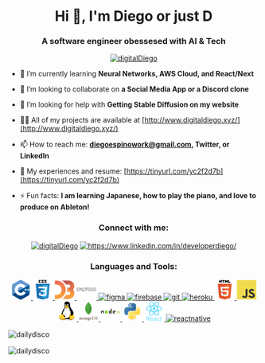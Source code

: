 <h1 align="center">Hi 👋, I'm Diego or just D</h1>
<h3 align="center">A software engineer obessesed with AI & Tech</h3>

<!--
<p align="left"> <img src="https://komarev.com/ghpvc/?username=dailydisco&label=Profile%20views&color=0e75b6&style=flat" alt="dailydisco" /> </p>
-->

<p align="center"> <a href="https://twitter.com/digitaIDiego" target="blank"><img src="https://img.shields.io/twitter/follow/digitaIDiego?logo=twitter&style=for-the-badge" alt="digitaIDiego" /></a> </p>

<!-- - 🔭 I’m currently working on ** ** -->

- 🌱 I’m currently learning **Neural Networks, AWS Cloud, and React/Next**

- 👯 I’m looking to collaborate on **a Social Media App or a Discord clone**

- 🤝 I’m looking for help with **Getting Stable Diffusion on my website**

- 👨‍💻 All of my projects are available at [http://www.digitaldiego.xyz/](http://www.digitaldiego.xyz/)

- 📫 How to reach me: **diegoespinowork@gmail.com, Twitter, or LinkedIn**

- 📄 My experiences and resume: [https://tinyurl.com/yc2f2d7b](https://tinyurl.com/yc2f2d7b)

- ⚡ Fun facts: **I am learning Japanese, how to play the piano, and love to produce on Ableton!**

<h3 align="center">Connect with me:</h3>
<p align="center">
<a href="https://twitter.com/digitaIDiego" target="blank"><img align="center" src="https://raw.githubusercontent.com/rahuldkjain/github-profile-readme-generator/master/src/images/icons/Social/twitter.svg" alt="digitalDiego" height="30" width="40" /></a>
<a href="https://linkedin.com/in/https://www.linkedin.com/in/developerdiego/" target="blank"><img align="center" src="https://raw.githubusercontent.com/rahuldkjain/github-profile-readme-generator/master/src/images/icons/Social/linked-in-alt.svg" alt="https://www.linkedin.com/in/developerdiego/" height="30" width="40" /></a>
</p>

<h3 align="center">Languages and Tools:</h3>
<p align="center"></a> <a href="https://www.w3schools.com/cpp/" target="_blank" rel="noreferrer"> <img src="https://raw.githubusercontent.com/devicons/devicon/master/icons/cplusplus/cplusplus-original.svg" alt="cplusplus" width="40" height="40"/> </a> <a href="https://www.w3schools.com/css/" target="_blank" rel="noreferrer"> <img src="https://raw.githubusercontent.com/devicons/devicon/master/icons/css3/css3-original-wordmark.svg" alt="css3" width="40" height="40"/> </a> <a href="https://d3js.org/" target="_blank" rel="noreferrer"> <img src="https://raw.githubusercontent.com/devicons/devicon/master/icons/d3js/d3js-original.svg" alt="d3js" width="40" height="40"/> </a> <a href="https://expressjs.com" target="_blank" rel="noreferrer"> <img src="https://raw.githubusercontent.com/devicons/devicon/master/icons/express/express-original-wordmark.svg" alt="express" width="40" height="40"/> </a> <a href="https://www.figma.com/" target="_blank" rel="noreferrer"> <img src="https://www.vectorlogo.zone/logos/figma/figma-icon.svg" alt="figma" width="40" height="40"/> </a> <a href="https://firebase.google.com/" target="_blank" rel="noreferrer"> <img src="https://www.vectorlogo.zone/logos/firebase/firebase-icon.svg" alt="firebase" width="40" height="40"/> </a> <a href="https://git-scm.com/" target="_blank" rel="noreferrer"> <img src="https://www.vectorlogo.zone/logos/git-scm/git-scm-icon.svg" alt="git" width="40" height="40"/> </a> <a href="https://heroku.com" target="_blank" rel="noreferrer"> <img src="https://www.vectorlogo.zone/logos/heroku/heroku-icon.svg" alt="heroku" width="40" height="40"/> </a> <a href="https://www.w3.org/html/" target="_blank" rel="noreferrer"> <img src="https://raw.githubusercontent.com/devicons/devicon/master/icons/html5/html5-original-wordmark.svg" alt="html5" width="40" height="40"/> </a> <a href="https://developer.mozilla.org/en-US/docs/Web/JavaScript" target="_blank" rel="noreferrer"> <img src="https://raw.githubusercontent.com/devicons/devicon/master/icons/javascript/javascript-original.svg" alt="javascript" width="40" height="40"/> </a> <a href="https://www.linux.org/" target="_blank" rel="noreferrer"> <img src="https://raw.githubusercontent.com/devicons/devicon/master/icons/linux/linux-original.svg" alt="linux" width="40" height="40"/> </a> <a href="https://www.mongodb.com/" target="_blank" rel="noreferrer"> <img src="https://raw.githubusercontent.com/devicons/devicon/master/icons/mongodb/mongodb-original-wordmark.svg" alt="mongodb" width="40" height="40"/> </a> <a href="https://nodejs.org" target="_blank" rel="noreferrer"> <img src="https://raw.githubusercontent.com/devicons/devicon/master/icons/nodejs/nodejs-original-wordmark.svg" alt="nodejs" width="40" height="40"/> </a> <a href="https://www.python.org" target="_blank" rel="noreferrer"> <img src="https://raw.githubusercontent.com/devicons/devicon/master/icons/python/python-original.svg" alt="python" width="40" height="40"/> </a> <a href="https://reactjs.org/" target="_blank" rel="noreferrer"> <img src="https://raw.githubusercontent.com/devicons/devicon/master/icons/react/react-original-wordmark.svg" alt="react" width="40" height="40"/> </a> <a href="https://reactnative.dev/" target="_blank" rel="noreferrer"> <img src="https://reactnative.dev/img/header_logo.svg" alt="reactnative" width="40" height="40"/> </a> </p>



<p><img align="center" src="https://github-readme-stats.vercel.app/api/top-langs?username=dailydisco&show_icons=true&locale=en&layout=compact" alt="dailydisco" /></p>

<!--

<p>&nbsp;<img align="center" src="https://github-readme-stats.vercel.app/api?username=dailydisco&show_icons=true&locale=en" alt="dailydisco" /></p>
-->

<p><img align="center" src="https://github-readme-streak-stats.herokuapp.com/?user=dailydisco&" alt="dailydisco" /></p>

